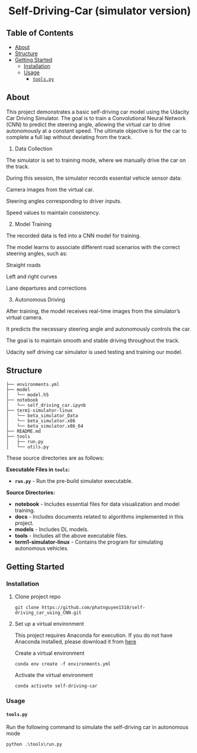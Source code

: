 # <div align="center">Self-Driving-Car (simulator version)

## Table of Contents

- [About](#about)
- [Structure](#structure)
- [Getting Started](#getting-started)
  - [Installation](#installation)
  - [Usage](#usage)
    - [`tools.py`](#toolspy)

## About

This project demonstrates a basic self-driving car model using the Udacity Car Driving Simulator. The goal is to train a Convolutional Neural Network (CNN) to predict the steering angle, allowing the virtual car to drive autonomously at a constant speed. The ultimate objective is for the car to complete a full lap without deviating from the track.

1. Data Collection

The simulator is set to training mode, where we manually drive the car on the track.

During this session, the simulator records essential vehicle sensor data:

Camera images from the virtual car.

Steering angles corresponding to driver inputs.

Speed values to maintain consistency.

2.  Model Training

The recorded data is fed into a CNN model for training.

The model learns to associate different road scenarios with the correct steering angles, such as:

Straight roads

Left and right curves

Lane departures and corrections

3. Autonomous Driving

After training, the model receives real-time images from the simulator’s virtual camera.

It predicts the necessary steering angle and autonomously controls the car.

The goal is to maintain smooth and stable driving throughout the track.

Udacity self driving car simulator is used testing and training our model.

## Structure

```structure
├── environments.yml
├── model
│   └── model.h5
├── notebook
│   └── self_driving_car.ipynb
├── term1-simulator-linux
│   └── beta_simulator_Data
│   └── beta_simulator.x86
│   └── beta_simulator.x86_64
├── README.md
├── tools
│   ├── run.py
│   └── utils.py
```

These source directories are as follows:

**Executable Files in `tools`:**

- **`run.py`** - Run the pre-build simulator executable.

**Source Directories:**

- **notebook** - Includes essential files for data visualization and model training.
- **docs** - Includes documents related to algorithms implemented in this project.
- **models** - Includes DL models. 
- **tools** - Includes all the above executable files.
- **term1-simulator-linux** - Contains the program for simulating autonomous vehicles.

## Getting Started

### Installation

1. Clone project repo

    ```
    git clone https://github.com/phatnguyen1510/self-driving_car_using_CNN.git
    ```

2. Set up a virtual environment
    
    This project requires Anaconda for execution. If you do not have Anaconda installed, please download it from [here](https://docs.anaconda.com/anaconda/install/)
    
    Create a virtual environment

    ```
    conda env create -f environments.yml
    ```
    Activate the virtual environment
    ```
    conda activate self-driving-car
    ```
 
### Usage

#### `tools.py`

Run the following command to simulate the self-driving car in autonomous mode

```
python .\tools\run.py
```